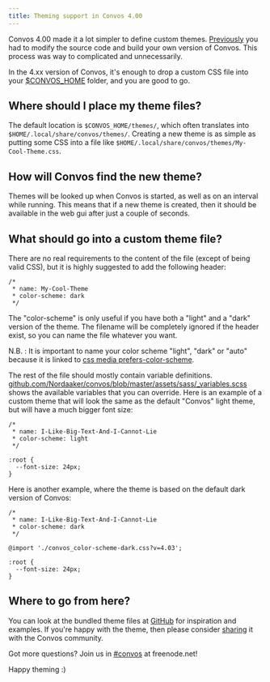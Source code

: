```yaml
---
title: Theming support in Convos 4.00
---
```


Convos 4.00 made it a lot simpler to define custom themes.
[Previously](/blog/2019/11/2/custom-styling) you had to modify the source code
and build your own version of Convos. This process was way to complicated and
unnecessarily.

<!--more-->

In the 4.xx version of Convos, it's enough to drop a custom CSS file into your
[$CONVOS_HOME](/doc/faq) folder, and you are good to go.

## Where should I place my theme files?

The default location is `$CONVOS_HOME/themes/`, which often translates into
`$HOME/.local/share/convos/themes/`. Creating a new theme is as simple as
putting some CSS into a file like
`$HOME/.local/share/convos/themes/My-Cool-Theme.css`.

## How will Convos find the new theme?

Themes will be looked up when Convos is started, as well as on an interval
while running. This means that if a new theme is created, then it should be
available in the web gui after just a couple of seconds.

## What should go into a custom theme file?

There are no real requirements to the content of the file (except of being
valid CSS), but it is highly suggested to add the following header:

    /*
     * name: My-Cool-Theme
     * color-scheme: dark
     */

The "color-scheme" is only useful if you have both a "light" and a "dark"
version of the theme. The filename will be completely ignored if the header
exist, so you can name the file whatever you want.

N.B. : It is important to name your color scheme "light", "dark" or "auto" because it is linked to [css media prefers-color-scheme](https://developer.mozilla.org/en-US/docs/Web/CSS/@media/prefers-color-scheme).

The rest of the file should mostly contain variable definitions.
[github.com/Nordaaker/convos/blob/master/assets/sass/_variables.scss](https://github.com/Nordaaker/convos/blob/master/assets/sass/_variables.scss)
shows the available variables that you can override. Here is an example of a
custom theme that will look the same as the default "Convos" light theme, but
will have a much bigger font size:

    /*
     * name: I-Like-Big-Text-And-I-Cannot-Lie
     * color-scheme: light
     */
    
    :root {
      --font-size: 24px;
    }

Here is another example, where the theme is based on the default dark version
of Convos:

    /*
     * name: I-Like-Big-Text-And-I-Cannot-Lie
     * color-scheme: dark
     */
    
    @import './convos_color-scheme-dark.css?v=4.03';
    
    :root {
      --font-size: 24px;
    }

## Where to go from here?

You can look at the bundled theme files at
[GitHub](https://github.com/Nordaaker/convos/tree/master/public/themes) for
inspiration and examples. If you're happy with the theme, then please consider
[sharing](https://github.com/Nordaaker/convos/pulls) it with the Convos
community.

Got more questions? Join us in [#convos](irc://irc.freenode.net/%23convos)
at freenode.net!

Happy theming :)
